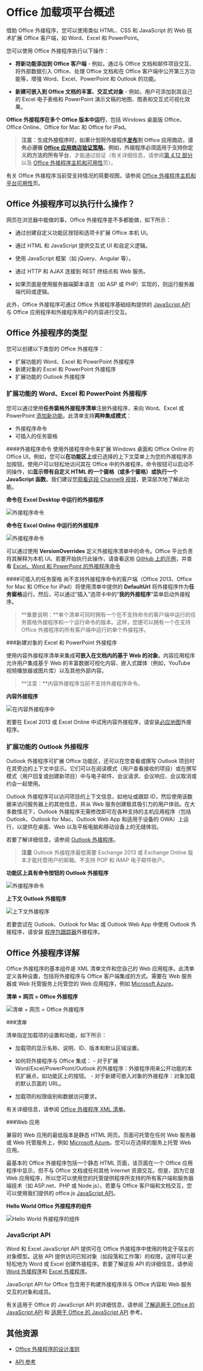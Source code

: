 
# <a name="office-add-ins-platform-overview"></a>Office 加载项平台概述

借助 Office 外接程序，您可以使用类似 HTML、CSS 和 JavaScript 的 Web 技术扩展 Office 客户端，如 Word、Excel 和 PowerPoint。 

您可以使用 Office 外接程序执行以下操作： 


-  **将新功能添加到 Office 客户端** - 例如，通过与 Office 文档和邮件项目交互、将外部数据引入 Office、处理 Office 文档和在 Office 客户端中公开第三方功能等，增强 Word、Excel、PowerPoint 和 Outlook 的功能。 
    
-  **新建可嵌入到 Office 文档的丰富、交互式对象** - 例如，用户可添加到其自己的 Excel 电子表格和 PowerPoint 演示文稿的地图、图表和交互式可视化效果。
    
**Office 外接程序在多个 Office 版本中运行**，包括 Windows 桌面版 Office、Office Online、Office for Mac 和 Office for iPad。

>**注意：**生成外接程序时，如果计划将外接程序[发布](../publish/publish.md)到 Office 应用商店，请务必遵循 [Office 应用商店验证策略](https://msdn.microsoft.com/en-us/library/jj220035.aspx)。例如，外接程序**必须适用于支持你定义的方法的所有平台**，才能通过验证（有关详细信息，请参阅[第 4.12 部分](https://msdn.microsoft.com/en-us/library/jj220035.aspx#Anchor_3)以及 [Office 外接程序主机和可用性](https://dev.office.com/add-in-availability)页）。


有关 Office 外接程序当前受支持情况的简要视图，请参阅 [Office 外接程序主机和平台可用性](http://dev.office.com/add-in-availability)页。 

## <a name="what-can-an-office-add-in-do"></a>Office 外接程序可以执行什么操作？

网页在浏览器中能做的事，Office 外接程序差不多都能做，如下所示：

- 通过创建自定义功能区按钮和选项卡扩展 Office 本机 UI。

- 通过 HTML 和 JavaScript 提供交互式 UI 和自定义逻辑。
    
- 使用 JavaScript 框架（如 jQuery、Angular 等）。
    
- 通过 HTTP 和 AJAX 连接到 REST 终结点和 Web 服务。
    
- 如果页面是使用服务器端脚本语言（如 ASP 或 PHP）实现的，则运行服务器端代码或逻辑。
    

此外，Office 外接程序可通过 Office 外接程序基础结构提供的 [JavaScript API](../../docs/develop/understanding-the-javascript-api-for-office.md) 与 Office 应用程序和外接程序用户的内容进行交互。 




## <a name="types-of-office-add-ins"></a>Office 外接程序的类型

您可以创建以下类型的 Office 外接程序：
 
- 扩展功能的 Word、Excel 和 PowerPoint 外接程序
- 新建对象的 Excel 和 PowerPoint 外接程序
- 扩展功能的 Outlook 外接程序

### <a name="word-excel-and-powerpoint-add-ins-that-extend-functionality"></a>扩展功能的 Word、Excel 和 PowerPoint 外接程序 
您可以通过使用**任务窗格外接程序清单**注册外接程序，来向 Word、Excel 或 PowerPoint [添加新功能](../design/add-in-commands.md)。此清单支持**两种集成模式**：

- 外接程序命令
- 可插入的任务窗格

####<a name="add-in-commands"></a>外接程序命令
使用外接程序命令来扩展 Windows 桌面和 Office Online 的 Office UI。例如，您可以**在功能区上**或已选择的上下文菜单上为您的外接程序添加按钮，使用户可以轻松地访问其在 Office 中的外接程序。命令按钮可以启动不同操作，如**显示带有自定义 HTML 的一个窗格（或多个窗格）**或**执行一个 JavaScript 函数**。我们建议您[观看这段 Channel9 视频](https://channel9.msdn.com/events/Build/2016/P551)，更深层次地了解此功能。

**命令在 Excel Desktop 中运行的外接程序**
![外接程序命令](../../images/addincommands1.png)

**命令在 Excel Online 中运行的外接程序**
![外接程序命令](../../images/addincommands2.png)

可以通过使用 **VersionOverrides** 定义外接程序清单中的命令。Office 平台负责将其解释为本机 UI。若要开始执行此操作，请查看这些 [GitHub 上的示例](https://github.com/OfficeDev/Office-Add-in-Commands-Samples/)，并查看 [Excel、Word 和 PowerPoint 的外接程序命令](../design/add-in-commands.md)

####<a name="insertable-taskpanes"></a>可插入的任务窗格
尚不支持外接程序命令的客户端（Office 2013、Office for Mac 和 Office for iPad）将使用清单中提供的 **DefaultUrl** 将外接程序作为**任务窗格**运行。然后，可以通过“插入”选项卡中的“**我的外接程序**”菜单启动外接程序。 

>**重要说明：**单个清单可同时拥有一个在不支持命令的客户端中运行的任务窗格外接程序和一个运行命令的版本。这样，您便可以拥有一个在支持 Office 外接程序的所有客户端中运行的单个外接程序。
 
###<a name="excel-and-powerpoint-add-ins-that-create-new-objects"></a>新建对象的 Excel 和 PowerPoint 外接程序 

使用内容外接程序清单来集成**可嵌入在文档内的基于 Web 的对象**。内容应用程序允许用户集成基于 Web 的丰富数据可视化内容、嵌入式媒体（例如，YouTube 视频播放器或图片库）以及其他外部内容。

>**注意：**内容外接程序当前不支持外接程序命令。

**内容外接程序**

![在内容外接程序中](../../images/DK2_AgaveOverview05.png)

若要在 Excel 2013 或 Excel Online 中试用内容外接程序，请安装[必应地图](https://store.office.com/bing-maps-WA102957661.aspx?assetid=WA102957661)外接程序。

### <a name="outlook-add-ins-that-extend-functionality"></a>扩展功能的 Outlook 外接程序

Outlook 外接程序可扩展 Office 功能区，还可以在您查看或撰写 Outlook 项目时在其旁边的上下文中显示。它们可以在阅读模式（用户查看接收的项目）或在撰写模式（用户回复或创建新项目）中与电子邮件、会议请求、会议响应、会议取消或约会一起使用。 

Outlook 外接程序可以访问项目的上下文信息，如地址或跟踪 ID，然后使用该数据来访问服务器上的其他信息，并从 Web 服务创建极具吸引力的用户体验。在大多数情况下，Outlook 外接程序无需修改即可在各种支持的主机应用程序（包括 Outlook、Outlook for Mac、Outlook Web App 和适用于设备的 OWA）上运行，以提供在桌面、Web 以及平板电脑和移动设备上的无缝体验。

若要了解详细信息，请参阅 [Outlook 外接程序](../outlook/outlook-add-ins.md)。

 >**注意** Outlook 外接程序最低需要 Exchange 2013 或 Exchange Online 版本才能托管用户的邮箱。不支持 POP 和 IMAP 电子邮件帐户。

**功能区上具有命令按钮的 Outlook 外接程序**

![外接程序命令](../../images/41e46a9c-19ec-4ccc-98e6-a227283623d1.png)

**上下文 Outlook 外接程序**

![上下文外接程序](../../images/DK2_AgaveOverview06.png)

若要尝试在 Outlook、Outlook for Mac 或 Outlook Web App 中使用 Outlook 外接程序，请安装 [程序包跟踪器](https://store.office.com/package-tracker-WA104162083.aspx?assetid=WA104162083)外接程序。

## <a name="anatomy-of-an-office-add-in"></a>Office 外接程序详解


Office 外接程序的基本组件是 XML 清单文件和您自己的 Web 应用程序。此清单定义各种设置，包括将外接程序与 Office 客户端集成的方式。需要在 Web 服务器或 Web 托管服务上托管您的 Web 应用程序，例如 [Microsoft Azure](../publish/host-an-office-add-in-on-microsoft-azure.md)。


**清单 + 网页 = Office 外接程序**
![清单 + 网页 = Office 外接程序](../../images/DK2_AgaveOverview01.png)

###<a name="manifest"></a>清单


清单指定加载项的设置和功能，如下所示：
    
- 加载项的显示名称、说明、ID、版本和默认区域设置。
    
- 如何将外接程序与 Office 集成： 
      - 对于扩展 Word/Excel/PowerPoint/Outlook 的外接程序：外接程序用来公开功能的本机扩展点，如功能区上的按钮。 
      - 对于新建可嵌入对象的外接程序：对象加载的默认页面的 URL。
       
    
- 加载项的权限级别和数据访问要求。
    
有关详细信息，请参阅 [Office 外接程序 XML 清单](../../docs/overview/add-in-manifests.md)。


###<a name="web-app"></a>Web 应用

兼容的 Web 应用的最低版本是静态 HTML 网页。页面可托管在任何 Web 服务器或 Web 托管服务上，例如 [Microsoft Azure](../publish/host-an-office-add-in-on-microsoft-azure.md)。您可以在选择的服务上托管 Web 应用。  

最基本的 Office 外接程序包括一个静态 HTML 页面，该页面在一个 Office 应用程序中显示，但不与 Office 文档或任何其他 Internet 资源交互。但是，因为它是 Web 应用程序，所以您可以使用您的托管提供程序所支持的所有客户端和服务器端技术（如 ASP.net、PHP 或 Node.js）。若要与 Office 客户端和文档交互，您可以使用我们提供的 office.js [JavaScript API](../../docs/develop/understanding-the-javascript-api-for-office.md)。 


**Hello World Office 外接程序的组件**

![Hello World 外接程序的组件](../../images/DK2_AgaveOverview07.png)

### <a name="javascript-apis"></a>JavaScript API

Word 和 Excel JavaScript API 提供可在 Office 外接程序中使用的特定于宿主的对象模型。这些 API 提供访问已知对象（如段落和工作簿）的权限，这样可以更轻松地为 Word 或 Excel 创建外接程序。若要了解这些 API 的详细信息，请参阅 [Word 外接程序](../word/word-add-ins-programming-overview.md)和 [Excel 外接程序](../excel/excel-add-ins-javascript-programming-overview.md)。

JavaScript API for Office 包含用于构建外接程序并与 Office 内容和 Web 服务交互的对象和成员。

有关适用于 Office 的 JavaScript API 的详细信息，请参阅 [了解适用于 Office 的 JavaScript API](../../docs/develop/understanding-the-javascript-api-for-office.md) 和 [适用于 Office 的 JavaScript API](../../reference/javascript-api-for-office.md) 参考。
    
## <a name="additional-resources"></a>其他资源

- [Office 外接程序的设计准则](../../docs/design/add-in-design.md)
    
- [API 参考](../../docs/develop/understanding-the-javascript-api-for-office.md)
    
